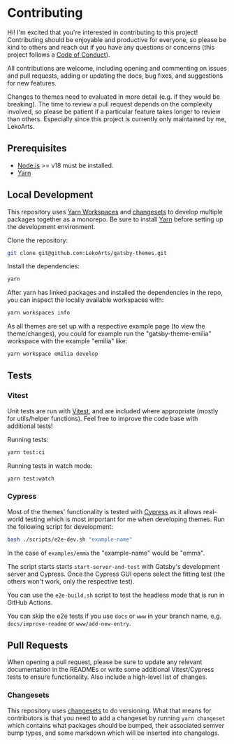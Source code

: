 # Contributing

Hi! I'm excited that you're interested in contributing to this project! Contributing should be enjoyable and productive for everyone, so please be kind to others and reach out if you have any questions or concerns (this project follows a [Code of Conduct](CODE_OF_CONDUCT.md)).

All contributions are welcome, including opening and commenting on issues and pull requests, adding or updating the docs, bug fixes, and suggestions for new features.

Changes to themes need to evaluated in more detail (e.g. if they would be breaking). The time to review a pull request depends on the complexity involved, so please be patient if a particular feature takes longer to review than others. Especially since this project is currently only maintained by me, LekoArts.

## Prerequisites

- [Node.js](http://nodejs.org/) >= v18 must be installed.
- [Yarn](https://yarnpkg.com/en/docs/install)

## Local Development

This repository uses [Yarn Workspaces][] and [changesets][] to develop multiple packages together as a monorepo. Be sure to install [Yarn][] before setting up the development environment.

Clone the repository:

```sh
git clone git@github.com:LekoArts/gatsby-themes.git
```

Install the dependencies:

```sh
yarn
```

After yarn has linked packages and installed the dependencies in the repo, you can inspect the locally available workspaces with:

```sh
yarn workspaces info
```

As all themes are set up with a respective example page (to view the theme/changes), you could for example run the "gatsby-theme-emilia" workspace with the example "emilia" like:

```sh
yarn workspace emilia develop
```

## Tests

### Vitest

Unit tests are run with [Vitest][], and are included where appropriate (mostly for utils/helper functions). Feel free to improve the code base with additional tests!

Running tests:

```sh
yarn test:ci
```

Running tests in watch mode:

```sh
yarn test:watch
```

### Cypress

Most of the themes' functionality is tested with [Cypress][] as it allows real-world testing which is most important for me when developing themes. Run the following script for development:

```sh
bash ./scripts/e2e-dev.sh "example-name"
```

In the case of `examples/emma` the "example-name" would be "emma".

The script starts starts `start-server-and-test` with Gatsby's development server and Cypress. Once the Cypress GUI opens select the fitting test (the others won't work, only the respective test).

You can use the `e2e-build.sh` script to test the headless mode that is run in GitHub Actions.

You can skip the e2e tests if you use `docs` or `www` in your branch name, e.g. `docs/improve-readme` or `www/add-new-entry`.

## Pull Requests

When opening a pull request, please be sure to update any relevant documentation in the READMEs or write some additional Vitest/Cypress tests to ensure functionality. Also include a high-level list of changes.

### Changesets

This repository uses [changesets][] to do versioning. What that means for contributors is that you need to add a changeset by running `yarn changeset` which contains what packages should be bumped, their associated semver bump types, and some markdown which will be inserted into changelogs.

[yarn]: https://yarnpkg.com
[yarn workspaces]: https://yarnpkg.com/en/docs/workspaces
[changesets]: https://github.com/changesets/changesets
[vitest]: https://vitest.dev/
[cypress]: https://cypress.io
